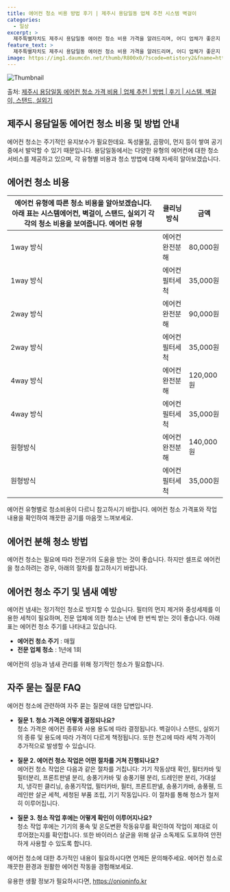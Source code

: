 ```yaml
---
title: 에어컨 청소 비용 방법 후기 | 제주시 용담일동 업체 추천 시스템 벽걸이
categories:
  - 일상
excerpt: >
  제주특별자치도 제주시 용담일동 에어컨 청소 비용 가격을 알려드리며, 어디 업체가 좋은지 후기를 통해 알아보겠습니다. 현재 글에서는 시스템, 벽걸이, 스탠드, 실외기 각각에 대해 청소 비용이 나와 있으니 참고하시면 되겠습니다. 에어컨 분해 청소 방법 보기 👈 클릭셀프 에어컨 청소 방법 보기👈 클릭제주시 용담일동 에어컨 청소 비용시스템에어컨 방식클리닝방식금액1way 방식에어컨 완전분해80,000원1way 방식에어컨 필터세척35,000원2way 방식에어컨 완전분해90,000원2way 방식에어컨 필터세척35,000원4way 방식에어컨 완전분해120,000원4way 방식에어컨 필터세척35,000원원형방식에어컨 완전분해140,000원원형방식에어컨 필터세척35,000원에어컨 청소 견적 샘플 보기 👈 클릭에어컨 냄새의..
feature_text: >
  제주특별자치도 제주시 용담일동 에어컨 청소 비용 가격을 알려드리며, 어디 업체가 좋은지 후기를 통해 알아보겠습니다. 현재 글에서는 시스템, 벽걸이, 스탠드, 실외기 각각에 대해 청소 비용이 나와 있으니 참고하시면 되겠습니다. 에어컨 분해 청소 방법 보기 👈 클릭셀프 에어컨 청소 방법 보기👈 클릭제주시 용담일동 에어컨 청소 비용시스템에어컨 방식클리닝방식금액1way 방식에어컨 완전분해80,000원1way 방식에어컨 필터세척35,000원2way 방식에어컨 완전분해90,000원2way 방식에어컨 필터세척35,000원4way 방식에어컨 완전분해120,000원4way 방식에어컨 필터세척35,000원원형방식에어컨 완전분해140,000원원형방식에어컨 필터세척35,000원에어컨 청소 견적 샘플 보기 👈 클릭에어컨 냄새의..
image: https://img1.daumcdn.net/thumb/R800x0/?scode=mtistory2&fname=https%3A%2F%2Fblog.kakaocdn.net%2Fdn%2Fsn06B%2FbtsHylAopkZ%2FxHSKb5H5qZXd47u5xdzG21%2Fimg.webp
---
```


![Thumbnail](https://img1.daumcdn.net/thumb/R800x0/?scode=mtistory2&fname=https%3A%2F%2Fblog.kakaocdn.net%2Fdn%2Fsn06B%2FbtsHylAopkZ%2FxHSKb5H5qZXd47u5xdzG21%2Fimg.webp)

<p>출처: <a href="https://onioninfo.kr/entry/%EC%A0%9C%EC%A3%BC%EC%8B%9C-%EC%9A%A9%EB%8B%B4%EC%9D%BC%EB%8F%99-%EC%97%90%EC%96%B4%EC%BB%A8-%EC%B2%AD%EC%86%8C-%EA%B0%80%EA%B2%A9-%EB%B9%84%EC%9A%A9-%EC%97%85%EC%B2%B4-%EC%B6%94%EC%B2%9C-%EB%B0%A9%EB%B2%95-%ED%9B%84%EA%B8%B0-%EC%8B%9C%EC%8A%A4%ED%85%9C-%EB%B2%BD%EA%B1%B8%EC%9D%B4-%EC%8A%A4%ED%83%A0%EB%93%9C-%EC%8B%A4%EC%99%B8%EA%B8%B0" rel="dofollow">제주시 용담일동 에어컨 청소 가격 비용 | 업체 추천 | 방법 | 후기 | 시스템, 벽걸이, 스탠드, 실외기</a> </p>

## 제주시 용담일동 에어컨 청소 비용 및 방법 안내

에어컨 청소는 주기적인 유지보수가 필요한데요. 독성물질, 곰팡이, 먼지 등이 쌓여 공기 중에서 발악할 수 있기 때문입니다. 용담일동에서는
다양한 유형의 에어컨에 대한 청소 서비스를 제공하고 있으며, 각 유형별 비용과 청소 방법에 대해 자세히 알아보겠습니다.

## 에어컨 청소 비용

에어컨 유형에 따른 청소 비용을 알아보겠습니다. 아래 표는 시스템에어컨, 벽걸이, 스탠드, 실외기 각각의 청소 비용을 보여줍니다.  **에어컨 유형** | **클리닝 방식** | **금액**  
---|---|---  
1way 방식 | 에어컨 완전분해 | 80,000원  
1way 방식 | 에어컨 필터세척 | 35,000원  
2way 방식 | 에어컨 완전분해 | 90,000원  
2way 방식 | 에어컨 필터세척 | 35,000원  
4way 방식 | 에어컨 완전분해 | 120,000원  
4way 방식 | 에어컨 필터세척 | 35,000원  
원형방식 | 에어컨 완전분해 | 140,000원  
원형방식 | 에어컨 필터세척 | 35,000원  
에어컨 유형별로 청소비용이 다르니 참고하시기 바랍니다. 에어컨 청소 가격표와 작업 내용을 확인하여 깨끗한 공기를 마음껏 느껴보세요.

## 에어컨 분해 청소 방법

에어컨 청소는 필요에 따라 전문가의 도움을 받는 것이 좋습니다. 하지만 셀프로 에어컨을 청소하려는 경우, 아래의 절차를 참고하시기 바랍니다.



## 에어컨 청소 주기 및 냄새 예방

에어컨 냄새는 정기적인 청소로 방지할 수 있습니다. 필터의 먼지 제거와 중성세제를 이용한 세척이 필요하며, 전문 업체에 의한 청소는 년에 한
번씩 받는 것이 좋습니다. 아래 표는 에어컨 청소 주기를 나타내고 있습니다.

  * **에어컨 청소 주기** : 매월
  * **전문 업체 청소** : 1년에 1회

에어컨의 성능과 냄새 관리를 위해 정기적인 청소가 필요합니다.

## 자주 묻는 질문 FAQ

에어컨 청소에 관련하여 자주 묻는 질문에 대한 답변입니다.

  * **질문 1. 청소 가격은 어떻게 결정되나요?**  
청소 가격은 에어컨 종류와 사용 용도에 따라 결정됩니다. 벽걸이나 스탠드, 실외기의 종류 및 용도에 따라 가격이 다르게 책정됩니다. 또한
천고에 따라 세척 가격이 추가적으로 발생할 수 있습니다.

  * **질문 2. 에어컨 청소 작업은 어떤 절차를 거쳐 진행되나요?**  
에어컨 청소 작업은 다음과 같은 절차를 거칩니다: 기기 작동상태 확인, 필터카바 및 필터분리, 프론트판넬 분리, 송풍기카바 및 송풍기휀
분리, 드레인판 분리, 가대설치, 냉각핀 클리닝, 송풍기작업, 필터카바, 필터, 프론트판넬, 송풍기카바, 송풍휀, 드레인판 살균 세척,
세청된 부품 조립, 기기 작동입니다. 이 절차를 통해 청소가 철저히 이루어집니다.

  * **질문 3. 청소 작업 후에는 어떻게 확인이 이루어지나요?**  
청소 작업 후에는 기기의 풍속 및 온도변환 작동유무를 확인하여 작업이 제대로 이루어졌는지를 확인합니다. 또한 바이러스 살균을 위해 살규
소독제도 도포하여 안전하게 사용할 수 있도록 합니다.

에어컨 청소에 대한 추가적인 내용이 필요하시다면 언제든 문의해주세요. 에어컨 청소로 깨끗한 환경과 원활한 에어컨 작동을 경험해보세요.

 

유용한 생활 정보가 필요하시다면, <a href="https://onioninfo.kr" rel="dofollow">https://onioninfo.kr</a>


